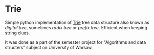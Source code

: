 Trie
=====
Simple python implementation of [Trie](http://en.wikipedia.org/wiki/Trie) tree data structure also known as *digital tree*, sometimes *radix tree* or *prefix tree*. Efficient when keeping string clues.

It was done as a part of the semester project for "Algorithms and data structers" subject on University of Warsaw.